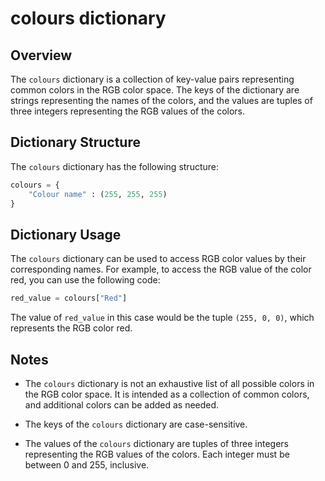 # colours dictionary

## Overview

The `colours` dictionary is a collection of key-value pairs representing common colors in the RGB color space. The keys of the dictionary are strings representing the names of the colors, and the values are tuples of three integers representing the RGB values of the colors.

## Dictionary Structure

The `colours` dictionary has the following structure:

```py
colours = {
    "Colour name" : (255, 255, 255)
}
```

## Dictionary Usage

The `colours` dictionary can be used to access RGB color values by their corresponding names. For example, to access the RGB value of the color red, you can use the following code:

```py
red_value = colours["Red"]
```

The value of `red_value` in this case would be the tuple `(255, 0, 0)`, which represents the RGB color red.

## Notes

- The `colours` dictionary is not an exhaustive list of all possible colors in the RGB color space. It is intended as a collection of common colors, and additional colors can be added as needed.

- The keys of the `colours` dictionary are case-sensitive.

- The values of the `colours` dictionary are tuples of three integers representing the RGB values of the colors. Each integer must be between 0 and 255, inclusive.
